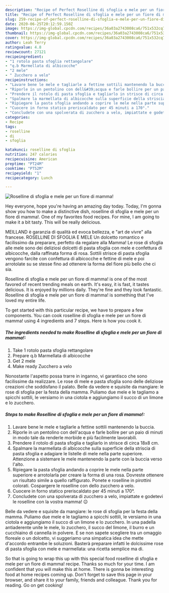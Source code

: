 ```yaml
---
description: "Recipe of Perfect Roselline di sfoglia e mele per un fiore di mamma!"
title: "Recipe of Perfect Roselline di sfoglia e mele per un fiore di mamma!"
slug: 259-recipe-of-perfect-roselline-di-sfoglia-e-mele-per-un-fiore-di-mamma
date: 2020-06-25T20:12:59.150Z
image: https://img-global.cpcdn.com/recipes/36a03a2743008ca6/751x532cq70/roselline-di-sfoglia-e-mele-per-un-fiore-di-mamma-recipe-main-photo.jpg
thumbnail: https://img-global.cpcdn.com/recipes/36a03a2743008ca6/751x532cq70/roselline-di-sfoglia-e-mele-per-un-fiore-di-mamma-recipe-main-photo.jpg
cover: https://img-global.cpcdn.com/recipes/36a03a2743008ca6/751x532cq70/roselline-di-sfoglia-e-mele-per-un-fiore-di-mamma-recipe-main-photo.jpg
author: Leah Terry
ratingvalue: 4.8
reviewcount: 27121
recipeingredient:
- "1 rotolo pasta sfoglia rettangolare"
- "q.b Marmellata di albicocche"
- "2 mele"
- " Zucchero a velo"
recipeinstructions:
- "Lavare bene le mele e tagliarle a fettine sottili mantenendo la buccia."
- "Riporle in un pentolino con dell&#39;acqua e farle bollire per un paio di minuti in modo tale da renderle morbide e più facilmente lavorabili."
- "Prendere il rotolo di pasta sfoglia e tagliarlo in strisce di circa 18x8 cm."
- "Spalmare la marmellata di albicocche sulla superficie della striscia di pasta sfoglia e adagiare le listelle di mele nella parte superiore. Attenzione a sistemare le mele mantenendo la parte con la buccia verso l&#39;alto."
- "Ripiegare la pasta sfoglia andando a coprire le mele nella parte superiore e arrotolarla per creare la forma di una rosa. Dovreste ottenere un risultato simile a quello raffigurato. Ponete e roselline in pirottini colorati. Cospargere le roselline con dello zucchero a velo."
- "Cuocere in forno statico preriscaldato per 45 minuti a 170°."
- "Concludete con una spolverata di zucchero a velo, impiattate e godetevi le roselline con la vostra mamma! 😉"
categories:
- Recipe
tags:
- roselline
- di
- sfoglia

katakunci: roselline di sfoglia 
nutrition: 247 calories
recipecuisine: American
preptime: "PT24M"
cooktime: "PT52M"
recipeyield: "1"
recipecategory: Lunch

---
```



![Roselline di sfoglia e mele per un fiore di mamma!](https://img-global.cpcdn.com/recipes/36a03a2743008ca6/751x532cq70/roselline-di-sfoglia-e-mele-per-un-fiore-di-mamma-recipe-main-photo.jpg)

Hey everyone, hope you're having an amazing day today. Today, I'm gonna show you how to make a distinctive dish, roselline di sfoglia e mele per un fiore di mamma!. One of my favorites food recipes. For mine, I am going to make it a bit tasty. This will be really delicious.

MEILLAND è garanzia di qualità ed evoca bellezza, e &#34;art de vivre&#34; alla francese. ROSELLINE DI SFOGLIA E MELE Un dolcetto romantico e facilissimo da preparare, perfetto da regalare alla Mamma! Le rose di sfoglia alle mele sono dei deliziosi dolcetti di pasta sfoglia con mele e confettura di albicocche, dalla raffinata forma di rosa. Sottili strisce di pasta sfoglia vengono farcite con confettura di albicocche e fettine di mele e poi arrotolate su se stesse fino ad ottenere la forma del fiore più bello che ci sia.

Roselline di sfoglia e mele per un fiore di mamma! is one of the most favored of recent trending meals on earth. It's easy, it is fast, it tastes delicious. It is enjoyed by millions daily. They're fine and they look fantastic. Roselline di sfoglia e mele per un fiore di mamma! is something that I've loved my entire life.


To get started with this particular recipe, we have to prepare a few components. You can cook roselline di sfoglia e mele per un fiore di mamma! using 4 ingredients and 7 steps. Here is how you cook it.

<!--inarticleads1-->

##### The ingredients needed to make Roselline di sfoglia e mele per un fiore di mamma!:

1. Take 1 rotolo pasta sfoglia rettangolare
1. Prepare q.b Marmellata di albicocche
1. Get 2 mele
1. Make ready  Zucchero a velo


Nonostante l&#39;aspetto possa trarre in inganno, vi garantisco che sono facilissime da realizzare. Le rose di mele e pasta sfoglia sono delle deliziose creazioni che soddisfano il palato. Belle da vedere e squisite da mangiare: le rose di sfoglia per la festa della mamma. Puliamo due mele e le tagliamo a spicchi sottili, le versiamo in una ciotola e aggiungiamo il succo di un limone e lo zucchero. 

<!--inarticleads2-->

##### Steps to make Roselline di sfoglia e mele per un fiore di mamma!:

1. Lavare bene le mele e tagliarle a fettine sottili mantenendo la buccia.
1. Riporle in un pentolino con dell&#39;acqua e farle bollire per un paio di minuti in modo tale da renderle morbide e più facilmente lavorabili.
1. Prendere il rotolo di pasta sfoglia e tagliarlo in strisce di circa 18x8 cm.
1. Spalmare la marmellata di albicocche sulla superficie della striscia di pasta sfoglia e adagiare le listelle di mele nella parte superiore. Attenzione a sistemare le mele mantenendo la parte con la buccia verso l&#39;alto.
1. Ripiegare la pasta sfoglia andando a coprire le mele nella parte superiore e arrotolarla per creare la forma di una rosa. Dovreste ottenere un risultato simile a quello raffigurato. Ponete e roselline in pirottini colorati. Cospargere le roselline con dello zucchero a velo.
1. Cuocere in forno statico preriscaldato per 45 minuti a 170°.
1. Concludete con una spolverata di zucchero a velo, impiattate e godetevi le roselline con la vostra mamma! 😉


Belle da vedere e squisite da mangiare: le rose di sfoglia per la festa della mamma. Puliamo due mele e le tagliamo a spicchi sottili, le versiamo in una ciotola e aggiungiamo il succo di un limone e lo zucchero. In una padella antiaderente unite le mele, lo zucchero, il succo del limone, il burro e un cucchiaino di cannella in polvere. E se non sapete scegliere tra un omaggio floreale o un dolcetto, vi suggeriamo una simpatica idea che mette d&#39;accordo entrambe le soluzioni. Basterà preparare infatti le dolcissime rose di pasta sfoglia con mele e marmellata: una ricetta semplice ma di. 

So that is going to wrap this up with this special food roselline di sfoglia e mele per un fiore di mamma! recipe. Thanks so much for your time. I am confident that you will make this at home. There is gonna be interesting food at home recipes coming up. Don't forget to save this page in your browser, and share it to your family, friends and colleague. Thank you for reading. Go on get cooking!
